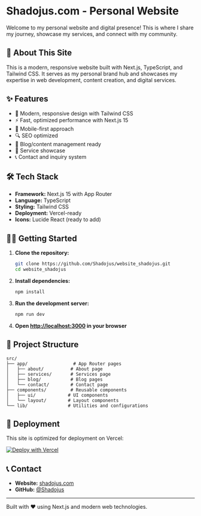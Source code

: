 # Shadojus.com - Personal Website

Welcome to my personal website and digital presence! This is where I share my journey, showcase my services, and connect with my community.

## 🚀 About This Site

This is a modern, responsive website built with Next.js, TypeScript, and Tailwind CSS. It serves as my personal brand hub and showcases my expertise in web development, content creation, and digital services.

## ✨ Features

- 🎨 Modern, responsive design with Tailwind CSS
- ⚡ Fast, optimized performance with Next.js 15
- 📱 Mobile-first approach
- 🔍 SEO optimized
- 📝 Blog/content management ready
- 🎯 Service showcase
- 📞 Contact and inquiry system

## 🛠️ Tech Stack

- **Framework:** Next.js 15 with App Router
- **Language:** TypeScript
- **Styling:** Tailwind CSS
- **Deployment:** Vercel-ready
- **Icons:** Lucide React (ready to add)

## 🏃‍♂️ Getting Started

1. **Clone the repository:**
   ```bash
   git clone https://github.com/Shadojus/website_shadojus.git
   cd website_shadojus
   ```

2. **Install dependencies:**
   ```bash
   npm install
   ```

3. **Run the development server:**
   ```bash
   npm run dev
   ```

4. **Open [http://localhost:3000](http://localhost:3000) in your browser**

## 📁 Project Structure

```
src/
├── app/                 # App Router pages
│   ├── about/          # About page
│   ├── services/       # Services page
│   ├── blog/           # Blog pages
│   └── contact/        # Contact page
├── components/         # Reusable components
│   ├── ui/            # UI components
│   └── layout/        # Layout components
└── lib/               # Utilities and configurations
```

## 🚀 Deployment

This site is optimized for deployment on Vercel:

[![Deploy with Vercel](https://vercel.com/button)](https://vercel.com/new/clone?repository-url=https://github.com/Shadojus/website_shadojus)

## 📞 Contact

- **Website:** [shadojus.com](https://shadojus.com)
- **GitHub:** [@Shadojus](https://github.com/Shadojus)

---

Built with ❤️ using Next.js and modern web technologies.
